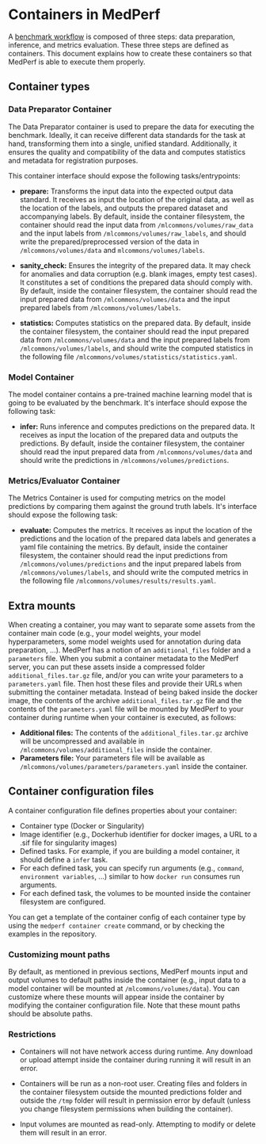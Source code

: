 # Containers in MedPerf

A [benchmark workflow](../workflow.md#step-2-register-benchmark) is composed of three steps: data preparation, inference, and metrics evaluation. These three steps are defined as containers. This document explains how to create these containers so that MedPerf is able to execute them properly.

## Container types

### Data Preparator Container

The Data Preparator container is used to prepare the data for executing the benchmark. Ideally, it can receive different data standards for the task at hand, transforming them into a single, unified standard. Additionally, it ensures the quality and compatibility of the data and computes statistics and metadata for registration purposes.

This container interface should expose the following tasks/entrypoints:

- **prepare:** Transforms the input data into the expected output data standard. It receives as input the location of the original data, as well as the location of the labels, and outputs the prepared dataset and accompanying labels. By default, inside the container filesystem, the container should read the input data from `/mlcommons/volumes/raw_data` and the input labels from `/mlcommons/volumes/raw_labels`, and should write the prepared/preprocessed version of the data in `/mlcommons/volumes/data` and `mlcommons/volumes/labels`.

- **sanity_check:** Ensures the integrity of the prepared data. It may check for anomalies and data corruption (e.g. blank images, empty test cases). It constitutes a set of conditions the prepared data should comply with. By default, inside the container filesystem, the container should read the input prepared data from `/mlcommons/volumes/data` and the input prepared labels from `/mlcommons/volumes/labels`.

- **statistics:** Computes statistics on the prepared data. By default, inside the container filesystem, the container should read the input prepared data from `/mlcommons/volumes/data` and the input prepared labels from `/mlcommons/volumes/labels`, and should write the computed statistics in the following file `/mlcommons/volumes/statistics/statistics.yaml`.

### Model Container

The model container contains a pre-trained machine learning model that is going to be evaluated by the benchmark. It's interface should expose the following task:

- **infer:** Runs inference and computes predictions on the prepared data. It receives as input the location of the prepared data and outputs the predictions. By default, inside the container filesystem, the container should read the input prepared data from `/mlcommons/volumes/data` and should write the predictions in `/mlcommons/volumes/predictions`.

### Metrics/Evaluator Container

The Metrics Container is used for computing metrics on the model predictions by comparing them against the ground truth labels. It's interface should expose the following task:

- **evaluate:** Computes the metrics. It receives as input the location of the predictions and the location of the prepared data labels and generates a yaml file containing the metrics. By default, inside the container filesystem, the container should read the input predictions from `/mlcommons/volumes/predictions` and the input prepared labels from `/mlcommons/volumes/labels`, and should write the computed metrics in the following file `/mlcommons/volumes/results/results.yaml`.

## Extra mounts

When creating a container, you may want to separate some assets from the container main code (e.g., your model weights, your model hyperparameters, some model weights used for annotation during data preparation, ...). MedPerf has a notion of an `additional_files` folder and a `parameters` file. When you submit a container metadata to the MedPerf server, you can put these assets inside a compressed folder `additional_files.tar.gz` file, and/or you can write your parameters to a `parameters.yaml` file. Then host these files and provide their URLs when submitting the container metadata. Instead of being baked inside the docker image, the contents of the archive `additional_files.tar.gz` file and the contents of the `parameters.yaml` file will be mounted by MedPerf to your container during runtime when your container is executed, as follows:

- **Additional files:** The contents of the `additional_files.tar.gz` archive will be uncompressed and available in `/mlcommons/volumes/additional_files` inside the container.
- **Parameters file:** Your parameters file will be available as `/mlcommons/volumes/parameters/parameters.yaml` inside the container.

## Container configuration files

A container configuration file defines properties about your container:

- Container type (Docker or Singularity)
- Image identifier (e.g., Dockerhub identifier for docker images, a URL to a .sif file for singularity images)
- Defined tasks. For example, if you are building a model container, it should define a `infer` task.
- For each defined task, you can specify run arguments (e.g., `command`, `environment variables`, ...) similar to how `docker run` consumes run arguments.
- For each defined task, the volumes to be mounted inside the container filesystem are configured.

You can get a template of the container config of each container type by using the `medperf container create` command, or by checking the examples in the repository.

### Customizing mount paths

By default, as mentioned in previous sections, MedPerf mounts input and output volumes to default paths inside the container (e.g., input data to a model container will be mounted at `/mlcommons/volumes/data`). You can customize where these mounts will appear inside the container by modifying the container configuration file. Note that these mount paths should be absolute paths.

### Restrictions

- Containers will not have network access during runtime. Any download or upload attempt inside the container during running it will result in an error.

- Containers will be run as a non-root user. Creating files and folders in the container filesystem outside the mounted predictions folder and outside the `/tmp` folder will result in permission error by default (unless you change filesystem permissions when building the container).

- Input volumes are mounted as read-only. Attempting to modify or delete them will result in an error.
